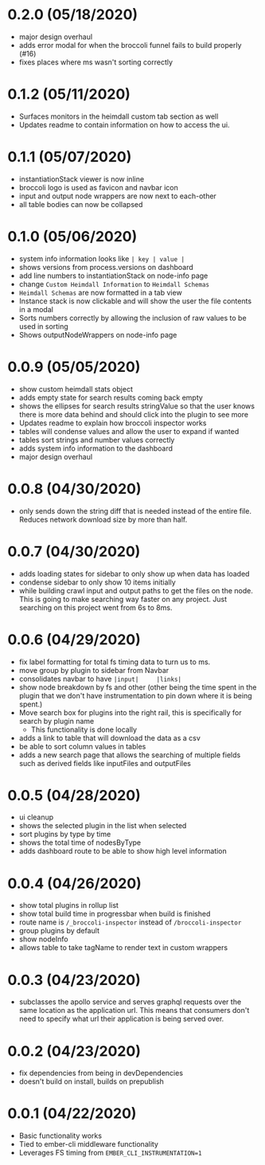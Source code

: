 # 0.2.0 (05/18/2020)

- major design overhaul
- adds error modal for when the broccoli funnel fails to build properly (#16)
- fixes places where ms wasn't sorting correctly

# 0.1.2 (05/11/2020)

- Surfaces monitors in the heimdall custom tab section as well
- Updates readme to contain information on how to access the ui.

# 0.1.1 (05/07/2020)

- instantiationStack viewer is now inline
- broccoli logo is used as favicon and navbar icon
- input and output node wrappers are now next to each-other
- all table bodies can now be collapsed

# 0.1.0 (05/06/2020)

- system info information looks like `| key | value |`
- shows versions from process.versions on dashboard
- add line numbers to instantiationStack on node-info page
- change `Custom Heimdall Information` to `Heimdall Schemas`
- `Heimdall Schemas` are now formatted in a tab view
- Instance stack is now clickable and will show the user the file contents in a modal
- Sorts numbers correctly by allowing the inclusion of raw values to be used in sorting
- Shows outputNodeWrappers on node-info page

# 0.0.9 (05/05/2020)

- show custom heimdall stats object
- adds empty state for search results coming back empty
- shows the ellipses for search results stringValue so that the user knows there is more data behind and should click into the plugin to see more
- Updates readme to explain how broccoli inspector works
- tables will condense values and allow the user to expand if wanted
- tables sort strings and number values correctly
- adds system info information to the dashboard
- major design overhaul

# 0.0.8 (04/30/2020)

- only sends down the string diff that is needed instead of the entire file. Reduces network download size by more than half.

# 0.0.7 (04/30/2020)

- adds loading states for sidebar to only show up when data has loaded
- condense sidebar to only show 10 items initially
- while building crawl input and output paths to get the files on the node. This is going to make searching way faster on any project. Just searching on this project went from 6s to 8ms.

# 0.0.6 (04/29/2020)

- fix label formatting for total fs timing data to turn us to ms.
- move group by plugin to sidebar from Navbar
- consolidates navbar to have `|input|     |links|`
- show node breakdown by fs and other (other being the time spent in the plugin that we don't have instrumentation to pin down where it is being spent.)
- Move search box for plugins into the right rail, this is specifically for search by plugin name
  - This functionality is done locally
- adds a link to table that will download the data as a csv
- be able to sort column values in tables
- adds a new search page that allows the searching of multiple fields such as derived fields like inputFiles and outputFiles

# 0.0.5 (04/28/2020)

- ui cleanup
- shows the selected plugin in the list when selected
- sort plugins by type by time
- shows the total time of nodesByType
- adds dashboard route to be able to show high level information

# 0.0.4 (04/26/2020)

- show total plugins in rollup list
- show total build time in progressbar when build is finished
- route name is `/_broccoli-inspector` instead of `/broccoli-inspector`
- group plugins by default
- show nodeInfo
- allows table to take tagName to render text in custom wrappers

# 0.0.3 (04/23/2020)

- subclasses the apollo service and serves graphql requests over the same location as the application url. This means that consumers don't need to specify what url their application is being served over.

# 0.0.2 (04/23/2020)

- fix dependencies from being in devDependencies
- doesn't build on install, builds on prepublish

# 0.0.1 (04/22/2020)

- Basic functionality works
- Tied to ember-cli middleware functionality
- Leverages FS timing from `EMBER_CLI_INSTRUMENTATION=1`
